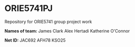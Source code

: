 # ORIE5741PJ
Repository for ORIE5741 group project work

**Names of team:**
James Clark
Alex Hertadi
Katherine O'Connor

**Net ID:**
JAC692
AFH78
KSO25


